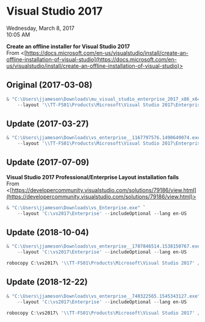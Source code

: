 # Visual Studio 2017

Wednesday, March 8, 2017\
10:05 AM

**Create an offline installer for Visual Studio 2017**\
From <[https://docs.microsoft.com/en-us/visualstudio/install/create-an-offline-installation-of-visual-studio](https://docs.microsoft.com/en-us/visualstudio/install/create-an-offline-installation-of-visual-studio)>

## Original (2017-03-08)

```PowerShell
& "C:\Users\jjameson\Downloads\mu_visual_studio_enterprise_2017_x86_x64_10049783.exe" `
    --layout '\\TT-FS01\Products\Microsoft\Visual Studio 2017\Enterprise' --lang en-US
```

## Update (2017-03-27)

```PowerShell
& "C:\Users\jjameson\Downloads\vs_enterprise__1167797576.1490649074.exe" `
    --layout '\\TT-FS01\Products\Microsoft\Visual Studio 2017\Enterprise' --lang en-US
```

## Update (2017-07-09)

**Visual Studio 2017 Professional/Enterprise Layout installation fails**\
From <[https://developercommunity.visualstudio.com/solutions/79186/view.html](https://developercommunity.visualstudio.com/solutions/79186/view.html)>

```PowerShell
& "C:\Users\jjameson\Downloads\vs_Enterprise.exe" `
    --layout 'C:\vs2017\Enterprise' --includeOptional --lang en-US
```

## Update (2018-10-04)

```PowerShell
& "C:\Users\jjameson\Downloads\vs_enterprise__1707846514.1538150767.exe" `
    --layout 'C:\vs2017\Enterprise' --includeOptional --lang en-US

robocopy C:\vs2017\ '\\TT-FS01\Products\Microsoft\Visual Studio 2017' /E /MIR
```

## Update (2018-12-22)

```PowerShell
& "C:\Users\jjameson\Downloads\vs_enterprise__740322565.1545343127.exe" `
    --layout 'C:\vs2017\Enterprise' --includeOptional --lang en-US

robocopy C:\vs2017\ '\\TT-FS01\Products\Microsoft\Visual Studio 2017' /E /MIR
```
